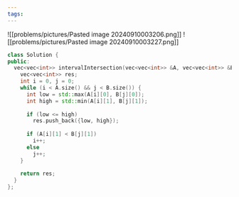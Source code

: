 ```yaml
---
tags:
---
```

![[problems/pictures/Pasted image 20240910003206.png]]
![[problems/pictures/Pasted image 20240910003227.png]]

```c++
class Solution {  
public:  
  vec<vec<int>> intervalIntersection(vec<vec<int>> &A, vec<vec<int>> &B) {  
    vec<vec<int>> res;  
    int i = 0, j = 0;  
    while (i < A.size() && j < B.size()) {  
      int low = std::max(A[i][0], B[j][0]);  
      int high = std::min(A[i][1], B[j][1]);  
  
      if (low <= high)  
        res.push_back({low, high});  
  
      if (A[i][1] < B[j][1])  
        i++;  
      else  
        j++;  
    }  
  
    return res;  
  }  
};
```